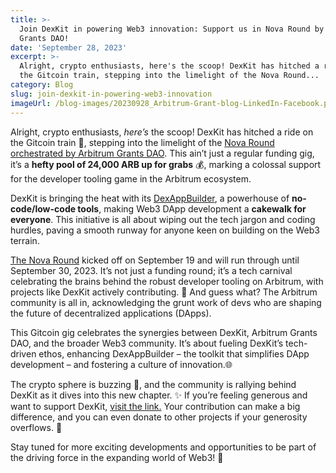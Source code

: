 ```yaml
---
title: >-
  Join DexKit in powering Web3 innovation: Support us in Nova Round by Arbitrum
  Grants DAO!
date: 'September 28, 2023'
excerpt: >-
  Alright, crypto enthusiasts, here's the scoop! DexKit has hitched a ride on
  the Gitcoin train, stepping into the limelight of the Nova Round...
category: Blog
slug: join-dexkit-in-powering-web3-innovation
imageUrl: /blog-images/20230928_Arbitrum-Grant-blog-LinkedIn-Facebook.png
---
```


Alright, crypto enthusiasts, _here’s_ the scoop! DexKit has hitched a ride on the Gitcoin train 🚂, stepping into the limelight of the [Nova Round orchestrated by Arbitrum Grants DAO](https://twitter.com/ArbitrumGrants/status/1706746479736426855). This ain’t just a regular funding gig, it’s a **hefty pool of 24,000 ARB up for grabs** 💰, marking a colossal support for the developer tooling game in the Arbitrum ecosystem.

DexKit is bringing the heat with its [DexAppBuilder](https://dexappbuilder.dexkit.com), a powerhouse of **no-code/low-code tools**, making Web3 DApp development a **cakewalk for everyone**. This initiative is all about wiping out the tech jargon and coding hurdles, paving a smooth runway for anyone keen on building on the Web3 terrain.

[The Nova Round](https://explorer.gitcoin.co/#/round/42161/0x1d16f0eedf8ced25f288056ddcbb653d0f0451ad) kicked off on September 19 and will run through until September 30, 2023. It’s not just a funding round; it’s a tech carnival celebrating the brains behind the robust developer tooling on Arbitrum, with projects like DexKit actively contributing. 🎉 And guess what? The Arbitrum community is all in, acknowledging the grunt work of devs who are shaping the future of decentralized applications (DApps).

This Gitcoin gig celebrates the synergies between DexKit, Arbitrum Grants DAO, and the broader Web3 community. It’s about fueling DexKit’s tech-driven ethos, enhancing DexAppBuilder – the toolkit that simplifies DApp development – and fostering a culture of innovation.🌐

The crypto sphere is buzzing 🐝, and the community is rallying behind DexKit as it dives into this new chapter. ✨ If you’re feeling generous and want to support DexKit, [visit the link.](https://explorer.gitcoin.co/#/round/42161/0x1d16f0eedf8ced25f288056ddcbb653d0f0451ad/0x1d16f0eedf8ced25f288056ddcbb653d0f0451ad-11) Your contribution can make a big difference, and you can even donate to other projects if your generosity overflows. 💜

Stay tuned for more exciting developments and opportunities to be part of the driving force in the expanding world of Web3! 🔔
